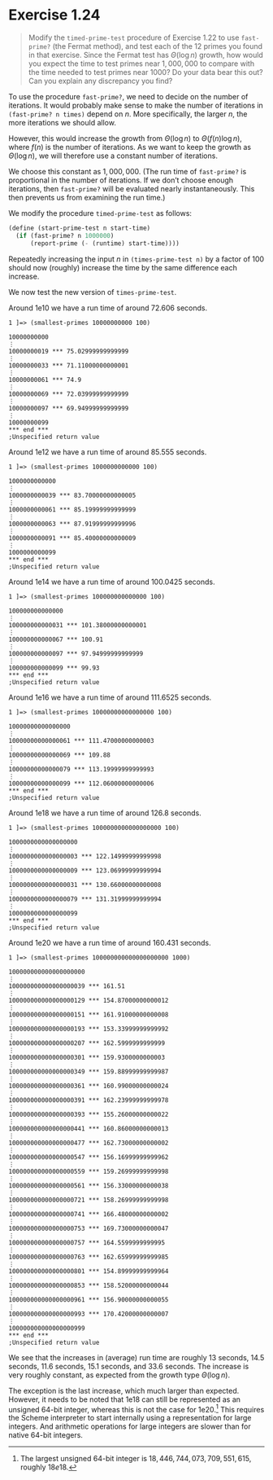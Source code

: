# Exercise 1.24

> Modify the `timed-prime-test` procedure of Exercise 1.22 to use `fast-prime?` (the Fermat method), and test each of the $12$ primes you found in that exercise.
> Since the Fermat test has $Θ(\log n)$ growth, how would you expect the time to test primes near $1,000,000$ to compare with the time needed to test primes near $1000$?
> Do your data bear this out?
> Can you explain any discrepancy you find?



To use the procedure `fast-prime?`, we need to decide on the number of iterations.
It would probably make sense to make the number of iterations in `(fast-prime? n times)` depend on $n$.
More specifically, the larger $n$, the more iterations we should allow.

However, this would increase the growth from $Θ(\log n)$ to $Θ(f(n) \log n)$, where $f(n)$ is the number of iterations.
As we want to keep the growth as $Θ(\log n)$, we will therefore use a constant number of iterations.

We choose this constant as $1,000,000$.
(The run time of `fast-prime?` is proportional in the number of iterations.
If we don’t choose enough iterations, then `fast-prime?` will be evaluated nearly instantaneously.
This then prevents us from examining the run time.)


We modify the procedure `timed-prime-test` as follows:
```scheme
(define (start-prime-test n start-time)
  (if (fast-prime? n 1000000)
      (report-prime (- (runtime) start-time))))
```

Repeatedly increasing the input $n$ in `(times-prime-test n)` by a factor of $100$ should now (roughly) increase the time by the same difference each increase.

We now test the new version of `times-prime-test`.

Around $1\mathrm{e}10$ we have a run time of around $72.606$ seconds.
```text
1 ]=> (smallest-primes 10000000000 100)

10000000000
⋮
10000000019 *** 75.02999999999999
⋮
10000000033 *** 71.11000000000001
⋮
10000000061 *** 74.9
⋮
10000000069 *** 72.03999999999999
⋮
10000000097 *** 69.94999999999999
⋮
10000000099
*** end ***
;Unspecified return value
```

Around $1\mathrm{e}12$ we have a run time of around $85.555$ seconds.
```text
1 ]=> (smallest-primes 1000000000000 100)

1000000000000
⋮
1000000000039 *** 83.70000000000005
⋮
1000000000061 *** 85.19999999999999
⋮
1000000000063 *** 87.91999999999996
⋮
1000000000091 *** 85.40000000000009
⋮
1000000000099
*** end ***
;Unspecified return value
```

Around $1\mathrm{e}14$ we have a run time of around $100.0425$ seconds.
```text
1 ]=> (smallest-primes 100000000000000 100)

100000000000000
⋮
100000000000031 *** 101.38000000000001
⋮
100000000000067 *** 100.91
⋮
100000000000097 *** 97.94999999999999
⋮
100000000000099 *** 99.93
*** end ***
;Unspecified return value
```

Around $1\mathrm{e}16$ we have a run time of around $111.6525$ seconds.
```text
1 ]=> (smallest-primes 10000000000000000 100)

10000000000000000
⋮
10000000000000061 *** 111.47000000000003
⋮
10000000000000069 *** 109.88
⋮
10000000000000079 *** 113.19999999999993
⋮
10000000000000099 *** 112.06000000000006
*** end ***
;Unspecified return value
```

Around $1\mathrm{e}18$ we have a run time of around $126.8$ seconds.
```text
1 ]=> (smallest-primes 1000000000000000000 100)

1000000000000000000
⋮
1000000000000000003 *** 122.14999999999998
⋮
1000000000000000009 *** 123.06999999999994
⋮
1000000000000000031 *** 130.66000000000008
⋮
1000000000000000079 *** 131.31999999999994
⋮
1000000000000000099
*** end ***
;Unspecified return value
```

Around $1\mathrm{e}20$ we have a run time of around $160.431$ seconds.
```text
1 ]=> (smallest-primes 100000000000000000000 1000)

100000000000000000000
⋮
100000000000000000039 *** 161.51
⋮
100000000000000000129 *** 154.87000000000012
⋮
100000000000000000151 *** 161.91000000000008
⋮
100000000000000000193 *** 153.33999999999992
⋮
100000000000000000207 *** 162.5999999999999
⋮
100000000000000000301 *** 159.9300000000003
⋮
100000000000000000349 *** 159.88999999999987
⋮
100000000000000000361 *** 160.99000000000024
⋮
100000000000000000391 *** 162.23999999999978
⋮
100000000000000000393 *** 155.26000000000022
⋮
100000000000000000441 *** 160.86000000000013
⋮
100000000000000000477 *** 162.73000000000002
⋮
100000000000000000547 *** 156.16999999999962
⋮
100000000000000000559 *** 159.26999999999998
⋮
100000000000000000561 *** 156.33000000000038
⋮
100000000000000000721 *** 158.26999999999998
⋮
100000000000000000741 *** 166.48000000000002
⋮
100000000000000000753 *** 169.73000000000047
⋮
100000000000000000757 *** 164.5599999999995
⋮
100000000000000000763 *** 162.65999999999985
⋮
100000000000000000801 *** 154.89999999999964
⋮
100000000000000000853 *** 158.52000000000044
⋮
100000000000000000961 *** 156.90000000000055
⋮
100000000000000000993 *** 170.42000000000007
⋮
100000000000000000999
*** end ***
;Unspecified return value
```

We see that the increases in (average) run time are roughly $13$ seconds, $14.5$ seconds, $11.6$ seconds, $15.1$ seconds, and $33.6$ seconds.
The increase is very roughly constant, as expected from the growth type $Θ(\log n)$.

The exception is the last increase, which much larger than expected.
However, it needs to be noted that $1\mathrm{e}18$ can still be represented as an unsigned 64-bit integer, whereas this is not the case for $1\mathrm{e}20$.[^1]
This requires the Scheme interpreter to start internally using a representation for large integers.
And arithmetic operations for large integers are slower than for native 64-bit integers.

[^1]: The largest unsigned 64-bit integer is $18,446,744,073,709,551,615$, roughly $18e18$.
